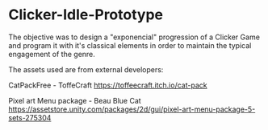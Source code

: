 # Clicker-Idle-Prototype
The objective was to design a "exponencial" progression of a Clicker Game and program it with it's classical elements in order to maintain the typical engagement of the genre.

The assets used are from external developers:

CatPackFree - ToffeCraft
 https://toffeecraft.itch.io/cat-pack

Pixel art Menu package - Beau Blue Cat
 https://assetstore.unity.com/packages/2d/gui/pixel-art-menu-package-5-sets-275304
  

